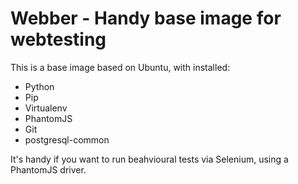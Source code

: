 Webber - Handy base image for webtesting
========================================

This is a base image based on Ubuntu, with installed:

- Python
- Pip
- Virtualenv 
- PhantomJS
- Git
- postgresql-common

It's handy if you want to run beahvioural tests via Selenium, using a PhantomJS driver.
